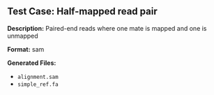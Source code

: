 ## Test Case: Half-mapped read pair

**Description:** Paired-end reads where one mate is mapped and one is unmapped

**Format:** sam

**Generated Files:**
- `alignment.sam`
- `simple_ref.fa`
